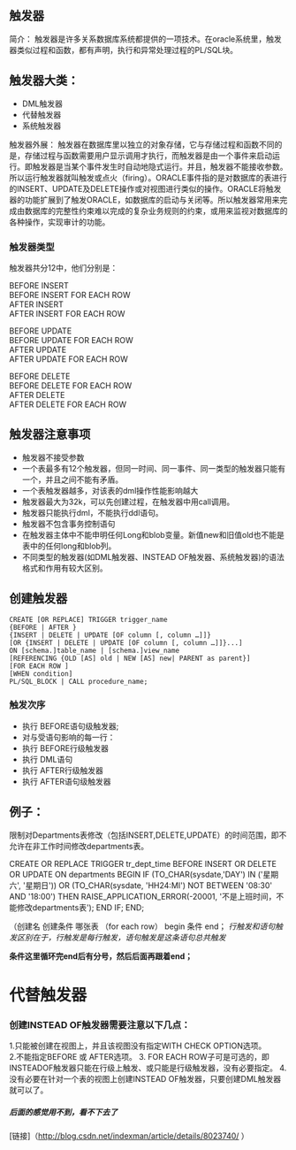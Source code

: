 ## 触发器
简介：
触发器是许多关系数据库系统都提供的一项技术。在oracle系统里，触发器类似过程和函数，都有声明，执行和异常处理过程的PL/SQL块。
## 触发器大类：
- DML触发器
- 代替触发器
- 系统触发器

触发器外展：
触发器在数据库里以独立的对象存储，它与存储过程和函数不同的是，存储过程与函数需要用户显示调用才执行，而触发器是由一个事件来启动运行。即触发器是当某个事件发生时自动地隐式运行。并且，触发器不能接收参数。所以运行触发器就叫触发或点火（firing）。ORACLE事件指的是对数据库的表进行的INSERT、UPDATE及DELETE操作或对视图进行类似的操作。ORACLE将触发器的功能扩展到了触发ORACLE，如数据库的启动与关闭等。所以触发器常用来完成由数据库的完整性约束难以完成的复杂业务规则的约束，或用来监视对数据库的各种操作，实现审计的功能。
 
### 触发器类型
触发器共分12中，他们分别是：

BEFORE INSERT      
BEFORE INSERT FOR EACH ROW      
AFTER INSERT      
AFTER INSERT FOR EACH ROW       
 
BEFORE UPDATE     
BEFORE UPDATE FOR EACH ROW     
AFTER UPDATE  
AFTER UPDATE FOR EACH ROW
 
BEFORE DELETE   
BEFORE DELETE FOR EACH ROW   
AFTER DELETE   
AFTER DELETE FOR EACH ROW
## 触发器注意事项
- 触发器不接受参数
- 一个表最多有12个触发器，但同一时间、同一事件、同一类型的触发器只能有一个，并且之间不能有矛盾。
- 一个表触发器越多，对该表的dml操作性能影响越大
- 触发器最大为32k，可以先创建过程，在触发器中用call调用。
- 触发器只能执行dml，不能执行ddl语句。
- 触发器不包含事务控制语句
- 在触发器主体中不能申明任何Long和blob变量。新值new和旧值old也不能是表中的任何long和blob列。
- 不同类型的触发器(如DML触发器、INSTEAD OF触发器、系统触发器)的语法格式和作用有较大区别。

## 创建触发器
``` 
CREATE [OR REPLACE] TRIGGER trigger_name
{BEFORE | AFTER }
{INSERT | DELETE | UPDATE [OF column [, column …]]}
[OR {INSERT | DELETE | UPDATE [OF column [, column …]]}...]
ON [schema.]table_name | [schema.]view_name 
[REFERENCING {OLD [AS] old | NEW [AS] new| PARENT as parent}]
[FOR EACH ROW ]
[WHEN condition]
PL/SQL_BLOCK | CALL procedure_name;
```

### 触发次序
- 执行 BEFORE语句级触发器;
- 对与受语句影响的每一行：
- 执行 BEFORE行级触发器
- 执行 DML语句
- 执行 AFTER行级触发器 
- 执行 AFTER语句级触发器
 

## 例子：
限制对Departments表修改（包括INSERT,DELETE,UPDATE）的时间范围，即不允许在非工作时间修改departments表。
 
CREATE OR REPLACE TRIGGER tr_dept_time
BEFORE INSERT OR DELETE OR UPDATE 
ON departments
BEGIN
 IF (TO_CHAR(sysdate,'DAY') IN ('星期六', '星期日')) OR (TO_CHAR(sysdate, 'HH24:MI') NOT BETWEEN '08:30' AND '18:00') THEN
     RAISE_APPLICATION_ERROR(-20001, '不是上班时间，不能修改departments表');
 END IF;
END;



（创建名  创建条件 哪张表  （for each row） begin  条件
end；
*行触发和语句触发区别在于，行触发是每行触发，语句触发是这条语句总共触发*

**条件这里循环完end后有分号，然后后面再跟着end；**


# 代替触发器
### 创建INSTEAD OF触发器需要注意以下几点：
1.只能被创建在视图上，并且该视图没有指定WITH CHECK OPTION选项。       
2.不能指定BEFORE 或 AFTER选项。
3. FOR EACH ROW子可是可选的，即INSTEADOF触发器只能在行级上触发、或只能是行级触发器，没有必要指定。
4. 没有必要在针对一个表的视图上创建INSTEAD OF触发器，只要创建DML触发器就可以了。
 



##### 后面的感觉用不到，看不下去了
[链接]（http://blog.csdn.net/indexman/article/details/8023740/ ）
































 